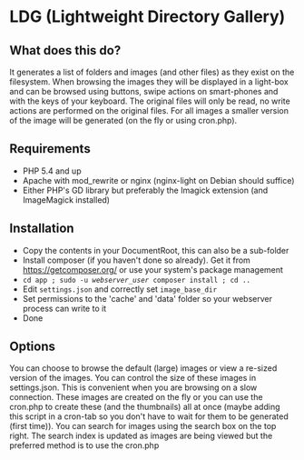 LDG (Lightweight Directory Gallery)
===================

## What does this do?
It generates a list of folders and images (and other files) as they exist on the filesystem.
When browsing the images they will be displayed in a light-box and can be browsed using buttons, 
swipe actions on smart-phones and with the keys of your keyboard. The original files will only be
read, no write actions are performed on the original files. For all images a smaller version of the 
image will be generated (on the fly or using cron.php).

## Requirements
* PHP 5.4 and up
* Apache with mod_rewrite or nginx (nginx-light on Debian should suffice)
* Either PHP's GD library but preferably the Imagick extension (and ImageMagick installed)

## Installation
* Copy the contents in your DocumentRoot, this can also be a sub-folder
* Install composer (if you haven't done so already). Get it from https://getcomposer.org/ or use your system's package management
* ```cd app ; sudo -u ```*```webserver_user```*``` composer install ; cd ..```
* Edit ```settings.json``` and correctly set ```image_base_dir```
* Set permissions to the 'cache' and 'data' folder so your webserver process can write to it
* Done

## Options
You can choose to browse the default (large) images or view a re-sized version of the images. You can 
control the size of these images in settings.json. This is convenient when you are browsing on a 
slow connection. 
These images are created
on the fly or you can use the cron.php to create these (and the thumbnails) all at once (maybe adding 
this script in a cron-tab so you don't have to wait for them to be generated (first time)).
You can search for images using the search box on the top right. The search index is updated as images are being viewed but the preferred method is to use the cron.php
